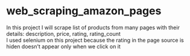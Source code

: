 # web_scraping_amazon_pages
In this project I will scrape list of products from many pages with their details: description, price, rating, rating_count
<br> I used selenium on this project because the rating in the page source is hiden doesn't appear only when we click on it  
